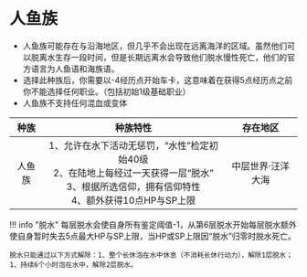 # 人鱼族

* 人鱼族可能存在与沿海地区，但几乎不会出现在远离海洋的区域。虽然他们可以脱离水生存一段时间，但是长期远离水会导致他们脱水慢性死亡，他们的官方语言为人鱼语和海族语。
* 选择此种族后，你需要以-4经历点开始车卡，这意味着在获得5点经历点之前你不能选择任何职业。（包括初始1级基础职业）
* 人鱼族不支持任何混血或变体

种族|种族特性|存在地区
:--:|:--:|:--:
人鱼族|1、允许在水下活动无惩罚，“水性”检定初始40级<br>2、在陆地上每经过一天获得一层“脱水”<br>3、根据所选信仰，拥有信仰特性<br>4、额外获得10点HP与SP上限|中层世界·汪洋大海

!!! info "脱水"
    每层脱水会使自身所有鉴定阈值-1，从第6层脱水开始每层脱水额外使自身暂时失去5点最大HP与SP上限，当HP或SP上限因“脱水”归零时脱水死亡。

    脱水只能通过以下方式解除：1、整个长休泡在水中休息（不消耗长休行动力），解除1层脱水；1、持续6个小时泡在水中，解除2层脱水。
